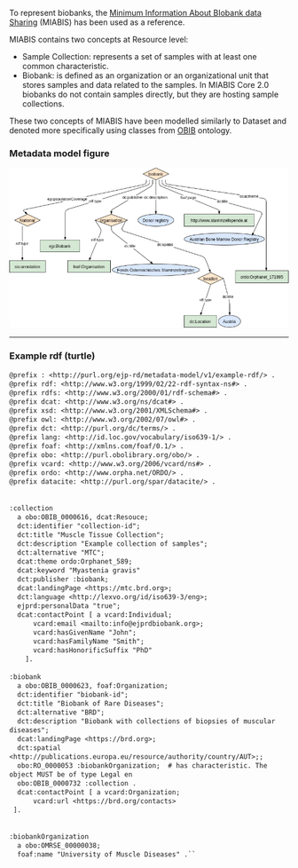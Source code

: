 To represent biobanks, the [Minimum Information About BIobank data Sharing](https://github.com/BBMRI-ERIC/miabis) (MIABIS) has been used as a reference.

MIABIS contains two concepts at Resource level:

* Sample Collection: represents a set of samples with at least one common characteristic.
* Biobank: is defined as an organization or an organizational unit that stores samples and data related to the samples. In MIABIS Core 2.0 biobanks do not contain samples directly, but they are hosting sample collections.


These two concepts of MIABIS have been modelled similarly to Dataset and denoted more specifically using classes from [OBIB](https://www.ebi.ac.uk/ols4/ontologies/obib) ontology.


### Metadata model figure

<p align="center"> 
    <a href="../images/turtle/biobank.png" target="_blank">
        <img src="../images/turtle/biobank.png"> 
    </a>
</p>


***

### Example rdf (turtle)

```ttl
@prefix : <http://purl.org/ejp-rd/metadata-model/v1/example-rdf/> .
@prefix rdf: <http://www.w3.org/1999/02/22-rdf-syntax-ns#> .
@prefix rdfs: <http://www.w3.org/2000/01/rdf-schema#> .
@prefix dcat: <http://www.w3.org/ns/dcat#> .
@prefix xsd: <http://www.w3.org/2001/XMLSchema#> .
@prefix owl: <http://www.w3.org/2002/07/owl#> .
@prefix dct: <http://purl.org/dc/terms/> .
@prefix lang: <http://id.loc.gov/vocabulary/iso639-1/> .
@prefix foaf: <http://xmlns.com/foaf/0.1/> .
@prefix obo: <http://purl.obolibrary.org/obo/> .
@prefix vcard: <http://www.w3.org/2006/vcard/ns#> .
@prefix ordo: <http://www.orpha.net/ORDO/> .
@prefix datacite: <http://purl.org/spar/datacite/> .


:collection
  a obo:OBIB_0000616, dcat:Resouce;
  dct:identifier "collection-id";
  dct:title "Muscle Tissue Collection";
  dct:description "Example collection of samples";
  dct:alternative "MTC";
  dcat:theme ordo:Orphanet_589;
  dcat:keyword "Myastenia gravis"
  dct:publisher :biobank;
  dcat:landingPage <https://mtc.brd.org>;
  dct:language <http://lexvo.org/id/iso639-3/eng>;
  ejprd:personalData "true";
  dcat:contactPoint [ a vcard:Individual;
      vcard:email <mailto:info@ejprdbiobank.org>;
      vcard:hasGivenName "John";
      vcard:hasFamilyName "Smith";
      vcard:hasHonorificSuffix "PhD"
    ].

:biobank
  a obo:OBIB_0000623, foaf:Organization;
  dct:identifier "biobank-id";
  dct:title "Biobank of Rare Diseases";
  dct:alternative "BRD";
  dct:description "Biobank with collections of biopsies of muscular diseases";
  dcat:landingPage <https://brd.org>;
  dct:spatial  <http://publications.europa.eu/resource/authority/country/AUT>;;
  obo:RO_0000053 :biobankOrganization;  # has characteristic. The object MUST be of type Legal en
  obo:OBIB_0000732 :collection .
  dcat:contactPoint [ a vcard:Organization;
      vcard:url <https://brd.org/contacts>
 ].
  

:biobankOrganization 
  a obo:OMRSE_00000038;
  foaf:name "University of Muscle Diseases" .``

